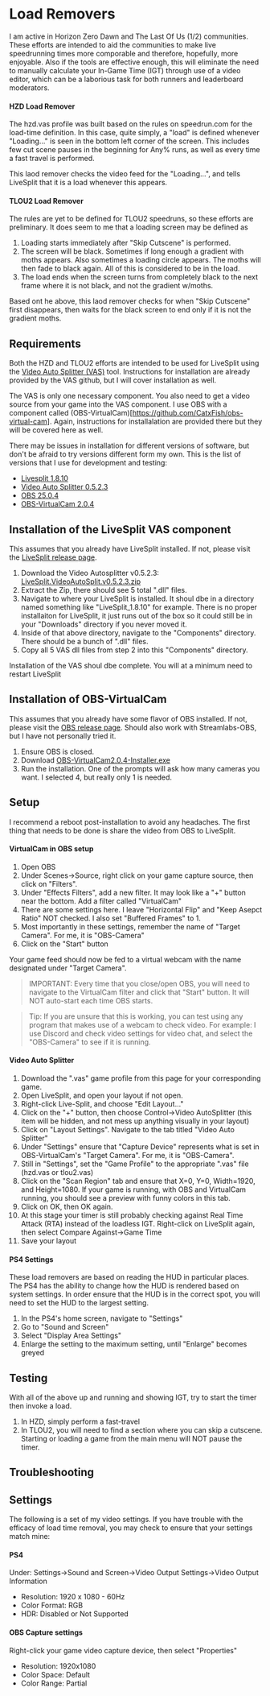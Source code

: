 # Load Removers

I am active in Horizon Zero Dawn and The Last Of Us (1/2) communities.  These efforts are intended to aid the communities to make live speedrunning times more comporable and therefore, hopefully,  more enjoyable.  Also if the tools are effective enough, this will eliminate the need to manually calculate your In-Game Time (IGT) through use of a video editor, which can be a laborious task for both runners and leaderboard moderators.

#### HZD Load Remover

The hzd.vas profile was built based on the rules on speedrun.com for the load-time definition.  In this case, quite simply, a "load" is defined whenever "Loading..." is seen in the bottom left corner of the screen.  This includes few cut scene pauses in the beginning for Any% runs, as well as every time a fast travel is performed.  

This laod remover checks the video feed for the "Loading...", and tells LiveSplit that it is a load whenever this appears.

#### TLOU2 Load Remover

The rules are yet to be defined for TLOU2 speedruns, so these efforts are preliminary.  It does seem to me that a loading screen may be defined as 
1. Loading starts immediately after "Skip Cutscene" is performed.
2. The screen will be black.  Sometimes if long enough a gradient with moths appears.  Also sometimes a loading circle appears.  The moths will then fade to black again.  All of this is considered to be in the load.
3. The load ends when the screen turns from completely black to the next frame where it is not black, and not the gradient w/moths.

Based ont he above, this laod remover checks for when "Skip Cutscene" first disappears, then waits for the black screen to end only if it is not the gradient moths.



## Requirements

Both the HZD and TLOU2 efforts are intended to be used for LiveSplit using the [Video Auto Splitter (VAS)](https://github.com/ROMaster2/LiveSplit.VideoAutoSplit) tool.  Instructions for installation are already provided by the VAS github, but I will cover installation as well.

The VAS is only one necessary component.  You also need to get a video source from your game into the VAS component.  I use OBS with a component called (OBS-VirtualCam)[https://github.com/CatxFish/obs-virtual-cam].  Again, instructions for installalation are provided there but they will be covered here as well.

There may be issues in installation for different versions of software, but don't be afraid to try versions different form my own.  This is the list of versions that I use for development and testing:

 - [Livesplit 1.8.10](https://github.com/LiveSplit/LiveSplit/releases)
 - [Video Auto Splitter 0.5.2.3](https://github.com/ROMaster2/LiveSplit.VideoAutoSplit/releases)
 - [OBS 25.0.4](https://github.com/obsproject/obs-studio/releases)
 - [OBS-VirtualCam 2.0.4](https://github.com/CatxFish/obs-virtual-cam/releases)


## Installation of the LiveSplit VAS component

This assumes that you already have LiveSplit installed.  If not, please visit the [LiveSplit release page](https://github.com/LiveSplit/LiveSplit/releases).

1. Download the Video Autosplitter v0.5.2.3: [LiveSplit.VideoAutoSplit.v0.5.2.3.zip](https://github.com/ROMaster2/LiveSplit.VideoAutoSplit/releases/download/0.5.2.3/LiveSplit.VideoAutoSplit.v0.5.2.3.zip)
2. Extract the Zip, there should see 5 total ".dll" files.
3. Navigate to where your LiveSplit is installed.  It shoul dbe in a directory named something like "LiveSplit_1.8.10" for example.  There is no proper installaiton for LiveSplit, it just runs out of the box so it could still be in your "Downloads" directory if you never moved it.
4. Inside of that above directory, navigate to the "Components" directory.  There should be a bunch of ".dll" files.
5. Copy all 5 VAS dll files from step 2 into this "Components" directory.

Installation of the VAS shoul dbe complete.  You will at a minimum need to restart LiveSplit

## Installation of OBS-VirtualCam
This assumes that you already have some flavor of OBS installed.  If not, please visit the [OBS release page](https://github.com/obsproject/obs-studio/releases).  Should also work with Streamlabs-OBS, but I have not personally tried it.

1. Ensure OBS is closed.
2. Download [OBS-VirtualCam2.0.4-Installer.exe
](https://github.com/CatxFish/obs-virtual-cam/releases/download/2.0.4/OBS-VirtualCam2.0.4-Installer.exe)
3. Run the installation.  One of the prompts will ask how many cameras you want.  I selected 4, but really only 1 is needed.

## Setup

I recommend a reboot post-installation to avoid any headaches.  The first thing that needs to be done is share the video from OBS to LiveSplit.


#### VirtualCam in OBS setup

1. Open OBS
2. Under Scenes->Source, right click on your game capture source, then click on "Filters".
3. Under "Effects Filters", add a new filter.  It may look like a "+" button near the bottom.  Add a filter called "VirtualCam"
4. There are some settings here.  I leave "Horizontal Flip" and "Keep Asepct Ratio" NOT checked.  I also set "Buffered Frames" to 1.
5. Most importantly in these settings, remember the name of "Target Camera".  For me, it is "OBS-Camera"
6. Click on the "Start" button

Your game feed should now be fed to a virtual webcam with the name designated under "Target Camera".

> IMPORTANT: Every time that you close/open OBS, you will need to navigate to the VirtualCam filter and click that "Start" button.  It will NOT auto-start each time OBS starts.

> Tip: If you are unsure that this is working, you can test using any program that makes use of a webcam to check video.  For example: I use Discord and check video settings for video chat, and select the "OBS-Camera" to see if it is running.

#### Video Auto Splitter

1. Download the ".vas" game profile from this page for your corresponding game.
2. Open LiveSplit, and open your layout if not open.
3. Right-click Live-Split, and choose "Edit Layout..."
4. Click on the "+" button, then choose Control->Video AutoSplitter  (this item will be hidden, and not mess up anything visually in your layout)
5. Click on "Layout Settings".  Navigate to the tab titled "Video Auto Splitter"
6. Under "Settings" ensure that "Capture Device" represents what is set in OBS-VirtualCam's "Target Camera".  For me, it is "OBS-Camera".
7. Still in "Settings", set the "Game Profile" to the appropriate ".vas" file (hzd.vas or tlou2.vas)
8. Click on the "Scan Region" tab and ensure that X=0, Y=0, Width=1920, and Height=1080.  If your game is running, with OBS and VirtualCam running, you should see a preview with funny colors in this tab.
9. Click on OK, then OK again.
10. At this stage your timer is still probably checking against Real Time Attack (RTA) instead of the loadless IGT.  Right-click on LiveSplit again, then select Compare Against->Game Time
11. Save your layout

#### PS4 Settings

These load removers are based on reading the HUD in particular places.  The PS4 has the ability to change how the HUD is rendered based on system settings.  In order ensure that the HUD is in the correct spot, you will need to set the HUD to the largest setting.

1. In the PS4's home screen, navigate to "Settings"
2. Go to "Sound and Screen"
3. Select "Display Area Settings"
4. Enlarge the setting to the maximum setting, until "Enlarge" becomes greyed


## Testing

With all of the above up and running and showing IGT,  try to start the timer then invoke a load.

1. In HZD, simply perform a fast-travel
2. In TLOU2, you will need to find a section where you can skip a cutscene.  Starting or loading a game from the main menu will NOT pause the timer.



## Troubleshooting



## Settings

The following is a set of my video settings.  If you have trouble with the efficacy of load time removal, you may check to ensure that your settings match mine:

#### PS4

Under: Settings->Sound and Screen->Video Output Settings->Video Output Information
 - Resolution: 1920 x 1080 - 60Hz
 - Color Format: RGB
 - HDR: Disabled or Not Supported

#### OBS Capture settings

Right-click your game video capture device, then select "Properties"

 - Resolution: 1920x1080
 - Color Space: Default
 - Color Range: Partial

